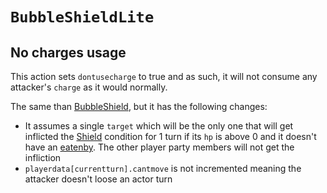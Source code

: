 # `BubbleShieldLite`

## No charges usage
This action sets `dontusecharge` to true and as such, it will not consume any attacker's `charge` as it would normally.

The same than [BubbleShield](BubbleShield.md), but it has the following changes:

- It assumes a single `target` which will be the only one that will get inflicted the [Shield](../../Actors%20states/BattleCondition/Shield.md) condition for 1 turn if its `hp` is above 0 and it doesn't have an [eatenby](../../Actors%20states/BattleCondition/Eaten.md#eatenby-influences). The other player party members will not get the infliction
- `playerdata[currentturn].cantmove` is not incremented meaning the attacker doesn't loose an actor turn

